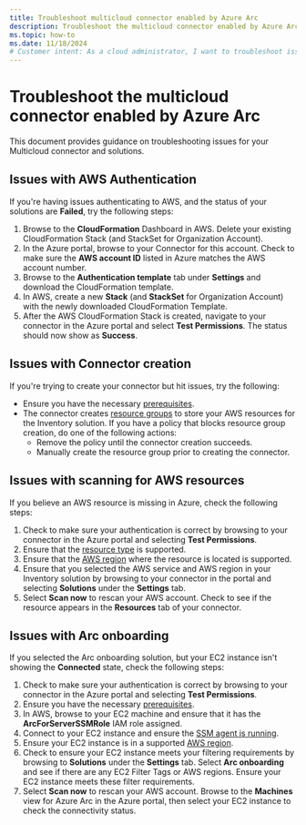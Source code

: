 ```yaml
---
title: Troubleshoot multicloud connector enabled by Azure Arc
description: Troubleshoot the multicloud connector enabled by Azure Arc
ms.topic: how-to
ms.date: 11/18/2024
# Customer intent: As a cloud administrator, I want to troubleshoot issues with the multicloud connector enabled by Azure Arc, so that I can ensure seamless integration and management of my AWS resources within the Azure environment.
---
```


# Troubleshoot the multicloud connector enabled by Azure Arc

This document provides guidance on troubleshooting issues for your Multicloud connector and solutions.

## Issues with AWS Authentication

If you're having issues authenticating to AWS, and the status of your solutions are **Failed**, try the following steps:

1. Browse to the **CloudFormation** Dashboard in AWS. Delete your existing CloudFormation Stack (and StackSet for Organization Account).
1. In the Azure portal, browse to your Connector for this account. Check to make sure the **AWS account ID** listed in Azure matches the AWS account number.
1. Browse to the **Authentication template** tab under **Settings** and download the CloudFormation template.
1. In AWS, create a new **Stack** (and **StackSet** for Organization Account) with the newly downloaded CloudFormation Template.
1. After the AWS CloudFormation Stack is created, navigate to your connector in the Azure portal and select **Test Permissions**. The status should now show as **Success**.

## Issues with Connector creation

If you're trying to create your connector but hit issues, try the following:

- Ensure you have the necessary [prerequisites](connect-to-aws.md#prerequisites).
- The connector creates [resource groups](resource-representation.md#resource-group-name) to store your AWS resources for the Inventory solution. If you have a policy that blocks resource group creation, do one of the following actions:
  - Remove the policy until the connector creation succeeds.
  - Manually create the resource group prior to creating the connector.

## Issues with scanning for AWS resources

If you believe an AWS resource is missing in Azure, check the following steps:

1. Check to make sure your authentication is correct by browsing to your connector in the Azure portal and selecting **Test Permissions**.
1. Ensure that the [resource type](view-multicloud-inventory.md#supported-aws-services) is supported.
1. Ensure that the [AWS region](overview.md#supported-regions) where the resource is located is supported.
1. Ensure that you selected the AWS service and AWS region in your Inventory solution by browsing to your connector in the portal and selecting **Solutions** under the **Settings** tab.
1. Select **Scan now** to rescan your AWS account. Check to see if the resource appears in the **Resources** tab of your connector.

## Issues with Arc onboarding

If you selected the Arc onboarding solution, but your EC2 instance isn't showing the **Connected** state, check the following steps:

1. Check to make sure your authentication is correct by browsing to your connector in the Azure portal and selecting **Test Permissions**.
1. Ensure you have the necessary [prerequisites](onboard-multicloud-vms-arc.md#prerequisites).
1. In AWS, browse to your EC2 machine and ensure that it has the **ArcForServerSSMRole** IAM role assigned.
1. Connect to your EC2 instance and ensure the [SSM agent is running](https://docs.aws.amazon.com/systems-manager/latest/userguide/ssm-agent-status-and-restart.html).
1. Ensure your EC2 instance is in a supported [AWS region](overview.md#supported-regions).
1. Check to ensure your EC2 instance meets your filtering requirements by browsing to **Solutions** under the **Settings** tab. Select **Arc onboarding** and see if there are any EC2 Filter Tags or AWS regions. Ensure your EC2 instance meets these filter requirements.
1. Select **Scan now** to rescan your AWS account. Browse to the **Machines** view for Azure Arc in the Azure portal, then select your EC2 instance to check the connectivity status.
